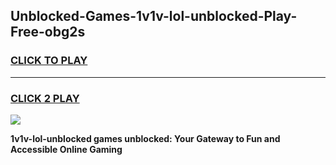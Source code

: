
## Unblocked-Games-1v1v-lol-unblocked-Play-Free-obg2s
<h3>
<a href="https://premium76.site?title=1v1v-lol-unblocked&ref=21A">CLICK TO PLAY</a></h3>
<hr>

<h3>
<a href="https://premium76.site?title=1v1v-lol-unblocked&ref=21A">CLICK 2 PLAY</a>
  
</h3>

<a href="https://premium76.site?title=1v1v-lol-unblocked&ref=21A"><img src="https://clearcache.store/games.png"></a>


**1v1v-lol-unblocked games unblocked: Your Gateway to Fun and Accessible Online Gaming**
